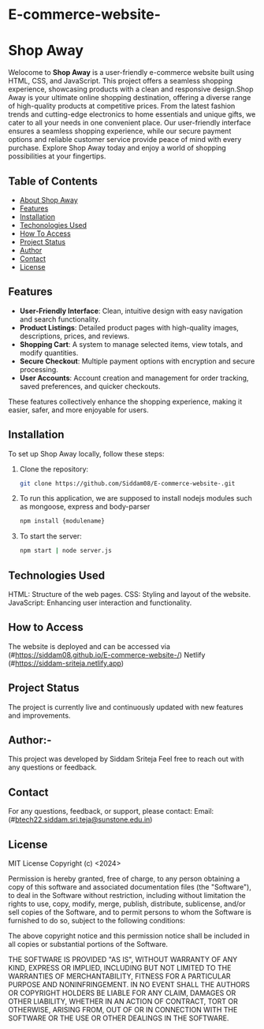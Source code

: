 ﻿# E-commerce-website-
 # Shop Away
Welocome to **Shop Away** is a user-friendly e-commerce website built using HTML, CSS, and JavaScript. This project offers a seamless shopping experience, showcasing products with a clean and responsive design.Shop Away is your ultimate online shopping destination, offering a diverse range of high-quality products at competitive prices. From the latest fashion trends and cutting-edge electronics to home essentials and unique gifts, we cater to all your needs in one convenient place. Our user-friendly interface ensures a seamless shopping experience, while our secure payment options and reliable customer service provide peace of mind with every purchase. Explore Shop Away today and enjoy a world of shopping possibilities at your fingertips.

## Table of Contents
- [About Shop Away](#about-shop-away)
- [Features](#features)
- [Installation](#installation)
- [Techonologies Used](#technologies-used)
- [How To Access](#how-to-access)
- [Project Status](#project-status)
- [Author](#author)
- [Contact](#contact)
- [License](#license)

## Features
- **User-Friendly Interface**: Clean, intuitive design with easy navigation and search functionality.
- **Product Listings**: Detailed product pages with high-quality images, descriptions, prices, and reviews.
- **Shopping Cart**: A system to manage selected items, view totals, and modify quantities.
- **Secure Checkout**: Multiple payment options with encryption and secure processing.
- **User Accounts**: Account creation and management for order tracking, saved preferences, and quicker checkouts.

These features collectively enhance the shopping experience, making it easier, safer, and more enjoyable for users.

## Installation

To set up Shop Away locally, follow these steps:

1. Clone the repository:
    ```bash
   git clone https://github.com/Siddam08/E-commerce-website-.git

2. To run this application, we are supposed to install nodejs modules such as mongoose, express and body-parser
    ```bash
   npm install {modulename}

3. To start the server:
   ```bash
   npm start | node server.js


## Technologies Used
HTML: Structure of the web pages.
CSS: Styling and layout of the website.
JavaScript: Enhancing user interaction and functionality.

## How to Access
The website is deployed and can be accessed via (#https://siddam08.github.io/E-commerce-website-/)
Netlify (#https://siddam-sriteja.netlify.app)

## Project Status
The project is currently live and continuously updated with new features and improvements.

## Author:-
This project was developed by Siddam Sriteja Feel free to reach out with any questions or feedback. 

## Contact
For any questions, feedback, or support, please contact:
Email:(#btech22.siddam.sri.teja@sunstone.edu.in)

## License
MIT License
Copyright (c) <2024> <copyright Shopaway>

Permission is hereby granted, free of charge, to any person obtaining a copy of this software and associated documentation files (the "Software"), to deal in the Software without restriction, including without limitation the rights to use, copy, modify, merge, publish, distribute, sublicense, and/or sell copies of the Software, and to permit persons to whom the Software is furnished to do so, subject to the following conditions:

The above copyright notice and this permission notice shall be included in all copies or substantial portions of the Software.

THE SOFTWARE IS PROVIDED "AS IS", WITHOUT WARRANTY OF ANY KIND, EXPRESS OR IMPLIED, INCLUDING BUT NOT LIMITED TO THE WARRANTIES OF MERCHANTABILITY, FITNESS FOR A PARTICULAR PURPOSE AND NONINFRINGEMENT. IN NO EVENT SHALL THE AUTHORS OR COPYRIGHT HOLDERS BE LIABLE FOR ANY CLAIM, DAMAGES OR OTHER LIABILITY, WHETHER IN AN ACTION OF CONTRACT, TORT OR OTHERWISE, ARISING FROM, OUT OF OR IN CONNECTION WITH THE SOFTWARE OR THE USE OR OTHER DEALINGS IN THE SOFTWARE.
